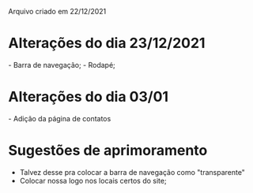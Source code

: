 <title> Squad 43 - Primeira parte </title>

Arquivo criado em 22/12/2021

<h1> Alterações do dia 23/12/2021 </h1>
- Barra de navegação;
- Rodapé;

<h1> Alterações do dia 03/01 </h1>
- Adição da página de contatos

<h1> Sugestões de aprimoramento </h1>

- Talvez desse pra colocar a barra de navegação como "transparente"
- Colocar nossa logo nos locais certos do site;


